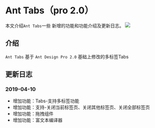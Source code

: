 # Ant Tabs（pro 2.0）
本文介绍`Ant Tabs`一些 新增的功能和功能介绍及更新日志。
![](https://raw.githubusercontent.com/kuhami/react-ant/master/public/ant.jpeg)
## 介绍
`Ant Tabs` 基于 `Ant Design Pro 2.0` 基础上修改的多标签Tabs
## 更新日志
 ### 2019-04-10
- 增加功能：Tabs-支持多标签功能
- 增加功能：支持-关闭当前标签页、关闭其他标签页、关闭全部标签页
- 增加功能：拖拽组件
- 增加功能：富文本编译器

